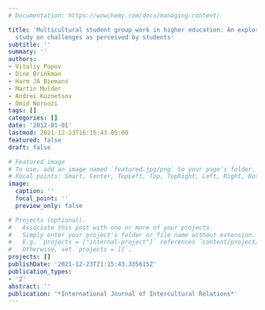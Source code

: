 ```yaml
---
# Documentation: https://wowchemy.com/docs/managing-content/

title: 'Multicultural student group work in higher education: An explorative case
  study on challenges as perceived by students'
subtitle: ''
summary: ''
authors:
- Vitaliy Popov
- Dine Brinkman
- Harm JA Biemans
- Martin Mulder
- Andrei Kuznetsov
- Omid Noroozi
tags: []
categories: []
date: '2012-01-01'
lastmod: 2021-12-23T16:15:43-05:00
featured: false
draft: false

# Featured image
# To use, add an image named `featured.jpg/png` to your page's folder.
# Focal points: Smart, Center, TopLeft, Top, TopRight, Left, Right, BottomLeft, Bottom, BottomRight.
image:
  caption: ''
  focal_point: ''
  preview_only: false

# Projects (optional).
#   Associate this post with one or more of your projects.
#   Simply enter your project's folder or file name without extension.
#   E.g. `projects = ["internal-project"]` references `content/project/deep-learning/index.md`.
#   Otherwise, set `projects = []`.
projects: []
publishDate: '2021-12-23T21:15:43.335615Z'
publication_types:
- '2'
abstract: ''
publication: '*International Journal of Intercultural Relations*'
---
```

